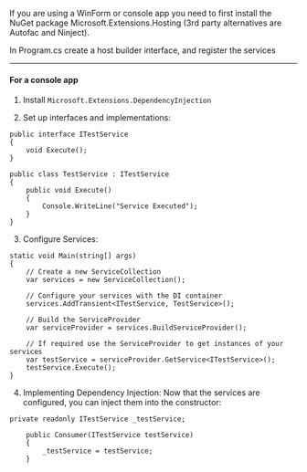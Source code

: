If you are using a WinForm or console app you need to first install the NuGet package Microsoft.Extensions.Hosting (3rd party alternatives are Autofac and Ninject).  

In Program.cs create a host builder interface, and register the services 

---

#### For a console app

1. Install `Microsoft.Extensions.DependencyInjection`

2. Set up interfaces and implementations:
```
public interface ITestService
{
    void Execute();
}

public class TestService : ITestService
{
    public void Execute()
    {
        Console.WriteLine("Service Executed");
    }
}

```
3. Configure Services:
```
static void Main(string[] args)
{
    // Create a new ServiceCollection
    var services = new ServiceCollection();
    
    // Configure your services with the DI container
    services.AddTransient<ITestService, TestService>();
    
    // Build the ServiceProvider
    var serviceProvider = services.BuildServiceProvider();

    // If required use the ServiceProvider to get instances of your services
    var testService = serviceProvider.GetService<ITestService>();
    testService.Execute();
}
```

4. Implementing Dependency Injection:
Now that the services are configured, you can inject them into the constructor:
```
private readonly ITestService _testService;

    public Consumer(ITestService testService)
    {
        _testService = testService;
    }
```